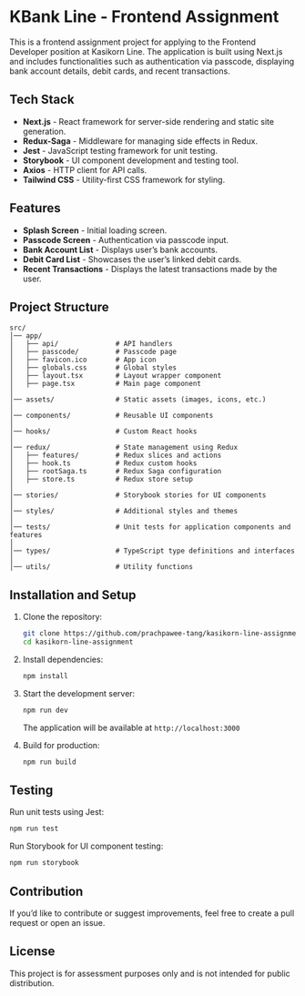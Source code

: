 # KBank Line - Frontend Assignment

This is a frontend assignment project for applying to the Frontend Developer position at Kasikorn Line. The application is built using Next.js and includes functionalities such as authentication via passcode, displaying bank account details, debit cards, and recent transactions.

## Tech Stack

- **Next.js** - React framework for server-side rendering and static site generation.
- **Redux-Saga** - Middleware for managing side effects in Redux.
- **Jest** - JavaScript testing framework for unit testing.
- **Storybook** - UI component development and testing tool.
- **Axios** - HTTP client for API calls.
- **Tailwind CSS** - Utility-first CSS framework for styling.

## Features

- **Splash Screen** - Initial loading screen.
- **Passcode Screen** - Authentication via passcode input.
- **Bank Account List** - Displays user’s bank accounts.
- **Debit Card List** - Showcases the user’s linked debit cards.
- **Recent Transactions** - Displays the latest transactions made by the user.

## Project Structure

```
src/
│── app/
│   ├── api/              # API handlers
│   ├── passcode/         # Passcode page
│   ├── favicon.ico       # App icon
│   ├── globals.css       # Global styles
│   ├── layout.tsx        # Layout wrapper component
│   ├── page.tsx          # Main page component
│
│── assets/               # Static assets (images, icons, etc.)
│
│── components/           # Reusable UI components
│
│── hooks/                # Custom React hooks
│
│── redux/                # State management using Redux
│   ├── features/         # Redux slices and actions
│   ├── hook.ts           # Redux custom hooks
│   ├── rootSaga.ts       # Redux Saga configuration
│   ├── store.ts          # Redux store setup
│
│── stories/              # Storybook stories for UI components
│
│── styles/               # Additional styles and themes
│
│── tests/                # Unit tests for application components and features
│
│── types/                # TypeScript type definitions and interfaces
│
│── utils/                # Utility functions

```

## Installation and Setup

1. Clone the repository:

   ```sh
   git clone https://github.com/prachpawee-tang/kasikorn-line-assignment.git
   cd kasikorn-line-assignment
   ```

2. Install dependencies:

   ```sh
   npm install
   ```

3. Start the development server:

   ```sh
   npm run dev
   ```

   The application will be available at `http://localhost:3000`

4. Build for production:
   ```sh
   npm run build
   ```

## Testing

Run unit tests using Jest:

```sh
npm run test
```

Run Storybook for UI component testing:

```sh
npm run storybook
```

## Contribution

If you’d like to contribute or suggest improvements, feel free to create a pull request or open an issue.

## License

This project is for assessment purposes only and is not intended for public distribution.
